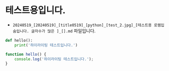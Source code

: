 
# 테스트용입니다.

* `20240519_[20240519]_[title0519]_[python]_[test_2.jpg]_[테스트용 로렘입숨입니다. 글자수가 많은 ]_[].md` 파일입니다.

```python
def hello():
    print('하이라이팅 테스트입니다.')
```

```javascript
function hello() {
    console.log('하이라이팅 테스트입니다.');
}
```
